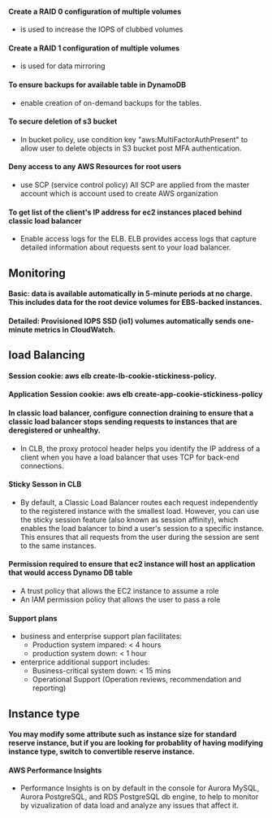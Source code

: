 #### Create a RAID 0 configuration of multiple volumes
  * is used to increase the IOPS of clubbed volumes

#### Create a RAID 1 configuration of multiple volumes
  * is used for data mirroring
  
#### To ensure backups for available table in  DynamoDB
  * enable creation of on-demand backups for the tables.
  
#### To secure deletion of s3 bucket
  * In bucket policy, use condition key "aws:MultiFactorAuthPresent" to allow user to delete objects in S3 bucket post MFA authentication.

#### Deny access to any AWS Resources for root users
  * use SCP (service control policy) All SCP are applied from the master account which is account used to create AWS organization
  
#### To get list of the client's IP address for ec2 instances placed behind classic load balancer
  * Enable access logs for the ELB. ELB provides access logs that capture detailed information about requests sent to your load balancer.
  
  
## Monitoring

#### Basic: data is available automatically in 5-minute periods at no charge. This includes data for the root device volumes for EBS-backed instances.

#### Detailed: Provisioned IOPS SSD (io1) volumes automatically sends one-minute metrics in CloudWatch.


## load Balancing

#### Session cookie: aws elb create-lb-cookie-stickiness-policy. 

#### Application Session cookie: aws elb create-app-cookie-stickiness-policy

#### In classic load balancer, configure connection draining to ensure that a classic load balancer stops sending requests to instances that are deregistered or unhealthy.
  * In CLB, the proxy protocol header helps you identify the IP address of a client when you have a load balancer that uses TCP for  back-end connections.

#### Sticky Sesson in CLB
  * By default, a Classic Load Balancer routes each request independently to the registered instance with the smallest load. However, you can use the sticky session feature (also known as session affinity), which enables the load balancer to bind a user's session to a specific instance. This ensures that all requests from the user during the session are sent to the same instances.
  
#### Permission required to ensure that ec2 instance will host an application that would access Dynamo DB table
  * A trust policy that allows the EC2 instance to assume a role
  * An IAM permission policy that allows the user to pass a role
  
  
#### Support plans
  * business and enterprise support plan facilitates:
    * Production system impared: < 4 hours
    * production system down: < 1 hour
  * enterprice additional support includes:
    * Business-critical system down: < 15 mins
    * Operational Support (Operation reviews, recommendation and reporting)
    
## Instance type
#### You may modify some attribute such as instance size for standard reserve instance, but if you are looking for probablity of having modifying instance type, switch to convertible reserve instance.

#### AWS Performance Insights
  * Performance Insights is on by default in the console for Aurora MySQL, Aurora PostgreSQL, and RDS PostgreSQL db engine, to help to monitor by vizualization of data load and analyze any issues that affect it.

